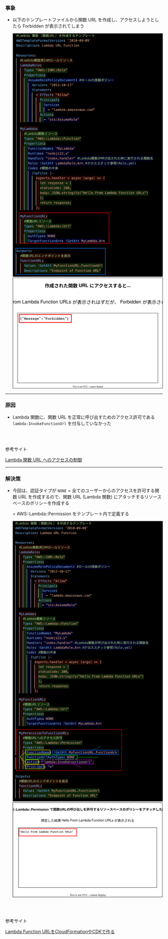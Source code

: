 ### 事象

- 以下のテンプレートファイルから関数 URL を作成し、アクセスしようとしたら Forbidden が表示されてしまう

    <img src="../img/Issue-CloudFormation-FunctionUrls_1.svg" />

    <img src="../img/Issue-CloudFormation-FunctionUrls_2.svg" />

---

### 原因

- Lambda 関数に、関数 URL を正常に呼び出すためのアクセス許可である `lambda:InvokeFunctionUrl` を付与していなかった

<br>
<br>

参考サイト

[Lambda 関数 URL へのアクセスの制御](https://docs.aws.amazon.com/ja_jp/lambda/latest/dg/urls-auth.html)

---

### 解決策

- 今回は、認証タイプが `NONE` = 全てのユーザーからのアクセスを許可する関数 URL を作成するので、関数 URL (Lambda 関数) にアタッチするリソースベースのポリシーを作成する

    = AWS::Lambda::Permission をテンプレート内で定義する

    <img src="../img/Issue-CloudFormation-FunctionUrls_3.svg" />

    <img src="../img/Issue-CloudFormation-FunctionUrls_4.svg" />

<br>
<br>

参考サイト

[Lambda Function URLをCloudFormationやCDKで作る](https://qiita.com/a_b_/items/4d605af2cbb64c3d8ba5)